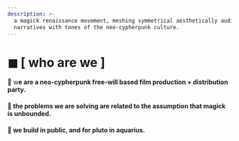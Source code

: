 ```yaml
---
description: >-
  a magick renaissance movement, meshing symmetrical aesthetically audiovisual
  narratives with tones of the neo-cypherpunk culture.
---
```


# ◼ \[ who are we ]

**🌹** w**e are a neo-cypherpunk free-will based film production + distribution party.**

#### **🌹 the problems we are solving are related to the assumption that magick is unbounded.**

#### **🌹 we build in public, and for pluto in aquarius.**

